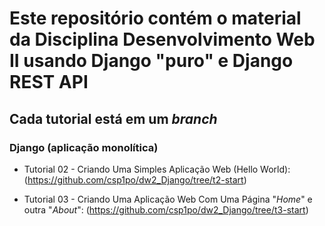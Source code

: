 # Este repositório contém o material da Disciplina Desenvolvimento Web II usando Django "puro" e Django REST API

## Cada tutorial está em um _branch_

### Django (aplicação monolítica)

* Tutorial 02 - Criando Uma Simples Aplicação Web (Hello World): (https://github.com/csp1po/dw2_Django/tree/t2-start)

* Tutorial 03 - Criando Uma Aplicação Web Com Uma Página "*Home*" e outra "*About*": (https://github.com/csp1po/dw2_Django/tree/t3-start)
